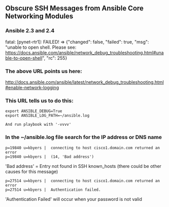## Obscure SSH Messages from Ansible Core Networking Modules

### Ansible 2.3 and 2.4

fatal: [pynet-rtr1]: FAILED! => {"changed": false, "failed": true, "msg": "unable to open shell. Please see: https://docs.ansible.com/ansible/network_debug_troubleshooting.html#unable-to-open-shell", "rc": 255}

### The above URL points us here:

http://docs.ansible.com/ansible/latest/network_debug_troubleshooting.html#enable-network-logging

### This URL tells us to do this:

    export ANSIBLE_DEBUG=True
    export ANSIBLE_LOG_PATH=~/ansible.log

    And run playbook with '-vvvv'


### In the ~/ansible.log file search for the IP address or DNS name

    p=19840 u=kbyers |  connecting to host cisco1.domain.com returned an error
    p=19840 u=kbyers |  (14, 'Bad address')
    
'Bad address' = Entry not found in SSH known_hosts (there could be other causes for this message)

    p=27514 u=kbyers |  connecting to host cisco1.domain.com returned an error
    p=27514 u=kbyers |  Authentication failed.

'Authentication Failed' will occur when your password is not valid
